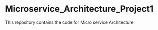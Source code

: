 # Microservice_Architecture_Project1
This repository contains the code for Micro service Architecture 
